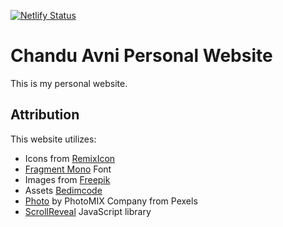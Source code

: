 [![Netlify Status](https://api.netlify.com/api/v1/badges/221316f9-b858-4d0b-96b0-9a9caf87cd94/deploy-status)](https://app.netlify.com/sites/chanduavni/deploys)
# Chandu Avni Personal Website
This is my personal website.
## Attribution
This website utilizes:
- Icons from [RemixIcon](https://github.com/Remix-Design/RemixIcon.git)
- [Fragment Mono](https://github.com/weiweihuanghuang/fragment-mono/#license) Font
- Images from [Freepik](https://www.freepik.com/)
- Assets [Bedimcode](https://github.com/bedimcode/responsive-watches-website.git)
- [Photo](https://www.pexels.com/photo/closeup-photo-of-sprout-1002703/) by PhotoMIX Company from Pexels
- [ScrollReveal](https://github.com/jlmakes/scrollreveal#license) JavaScript library
